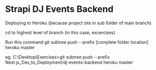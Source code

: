 # Strapi DJ Events Backend





Deploying to Heroku (because project sits in sub folder of main branch)

cd to highest level of branch (in this case, excercises)

Run this command
git subtree push --prefix [complete folder location] heroku master


eg.
C:\Desktop\Exercises>git subtree push --prefix Next.js_Dev_to_Deployment/dj-events-backend heroku master

